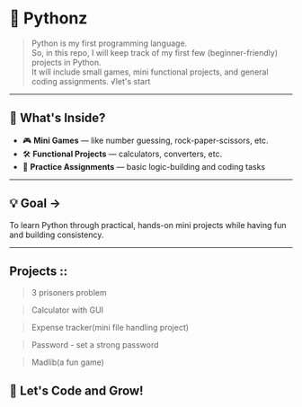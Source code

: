 # 🐍 Pythonz

> Python is my first programming language.  
> So, in this repo, I will keep track of my first few (beginner-friendly) projects in Python.  
> It will include small games, mini functional projects, and general coding assignments.
√let's start
---

## 📁 What's Inside?

- 🎮 **Mini Games** — like number guessing, rock-paper-scissors, etc.
- 🛠️ **Functional Projects** — calculators, converters, etc.
- 🧠 **Practice Assignments** — basic logic-building and coding tasks

---

## 💡 Goal ->

To learn Python through practical, hands-on mini projects while having fun and building consistency.

---

## Projects ::
> 3 prisoners problem

>Calculator with GUI

>Expense tracker(mini file handling project)

>Password - set a strong password

>Madlib(a fun game)

## 🚀 Let's Code and Grow!
